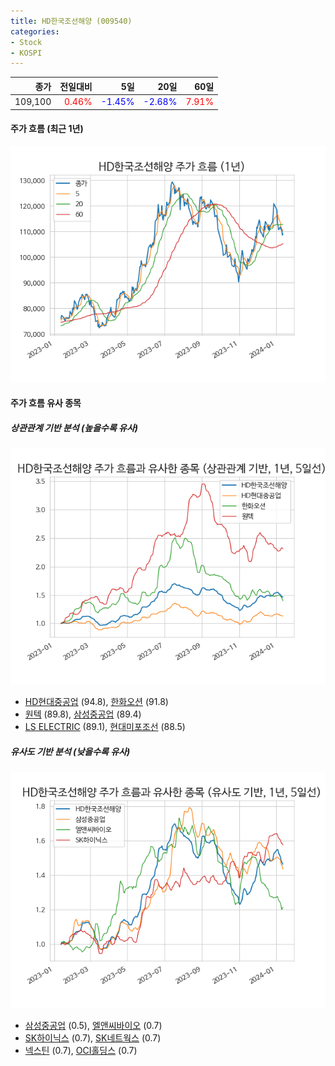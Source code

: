 ```yaml
---
title: HD한국조선해양 (009540)
categories:
- Stock
- KOSPI
---
```


|종가|전일대비|5일|20일|60일|
|---:|-------:|--:|---:|---:|
|109,100|<span style="color: red">0.46%</span>|<span style="color: blue">-1.45%</span>|<span style="color: blue">-2.68%</span>|<span style="color: red">7.91%</span>|

<!-- more -->


#### 주가 흐름 (최근 1년)
![009540](/assets/images/stock/009540.png)


#### 주가 흐름 유사 종목


##### 상관관계 기반 분석 (높을수록 유사)
![009540](/assets/images/stock/009540_corr.png)
- [HD현대중공업](/329180/) (94.8), [한화오션](/042660/) (91.8)
- [원텍](/336570/) (89.8), [삼성중공업](/010140/) (89.4)
- [LS ELECTRIC](/010120/) (89.1), [현대미포조선](/010620/) (88.5)


##### 유사도 기반 분석 (낮을수록 유사)	
![009540](/assets/images/stock/009540_sim.png)
- [삼성중공업](/010140/) (0.5), [엘앤씨바이오](/290650/) (0.7)
- [SK하이닉스](/000660/) (0.7), [SK네트웍스](/001740/) (0.7)
- [넥스틴](/348210/) (0.7), [OCI홀딩스](/010060/) (0.7)